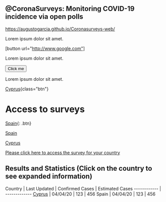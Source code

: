 ## @CoronaSurveys: Monitoring COVID-19 incidence via open polls

https://augustogarcia.github.io/Coronasurveys-web/

Lorem ipsum dolor sit amet.

[button url="http://www.google.com"]

Lorem ipsum dolor sit amet.

<button name="button" onclick="http://www.google.com">Click me</button>

Lorem ipsum dolor sit amet.



[Cyprus](https://cyprus.coronasurveys.com){class="btn"}


# Access to surveys

[Spain](http://spain.coronasurveys.com){: .btn}

<a href="{{https://spain.coronasurveys.com}}" class="btn">Spain</a>

[Cyprus](https://cyprus.coronasurveys.com)

[Please click here to access the survey for your country](https://github.com/GCGImdea/coronasurveys/blob/master/surveys.md)

## Results and Statistics (Click on the country to see expanded information)

Country | Last Updated | Confirmed Cases | Estimated Cases
------------ | -------------
[Cyprus](https://augustogarcia.github.io/Coronasurveys-web/results/cyprus) | 04/04/20 | 123 | 456
Spain | 04/04/20 | 123 | 456
